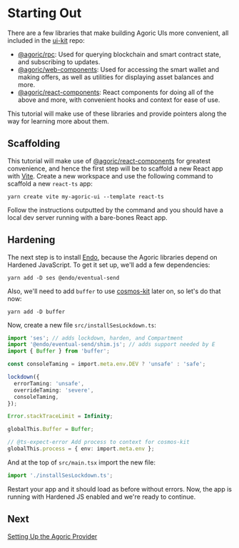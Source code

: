 # Starting Out

There are a few libraries that make building Agoric UIs more convenient, all included in the [ui-kit](https://github.com/Agoric/ui-kit/tree/main) repo:

- [@agoric/rpc](https://github.com/Agoric/ui-kit/tree/main/packages/rpc): Used for querying blockchain and smart contract state, and subscribing to updates.
- [@agoric/web-components](https://github.com/Agoric/ui-kit/tree/main/packages/web-components): Used for accessing the smart wallet and making offers, as well as utilities for displaying asset balances and more.
- [@agoric/react-components](https://github.com/Agoric/ui-kit/tree/main/packages/react-components): React components for doing all of the above and more, with convenient hooks and context for ease of use.

This tutorial will make use of these libraries and provide pointers along the way for learning more about them.

## Scaffolding

This tutorial will make use of [@agoric/react-components](https://github.com/Agoric/ui-kit/tree/main/packages/react-components) for greatest convenience, and hence the first step will be to scaffold a new React app with [Vite](https://vitejs.dev/). Create a new workspace and use the following command to scaffold a new `react-ts` app:

```
yarn create vite my-agoric-ui --template react-ts
```

Follow the instructions outputted by the command and you should have a local dev server running with a bare-bones React app.

## Hardening

The next step is to install [Endo](https://github.com/endojs/endo), because the Agoric libraries depend on Hardened JavaScript. To get it set up, we'll add a few dependencies:

```
yarn add -D ses @endo/eventual-send
```

Also, we'll need to add `buffer` to use [cosmos-kit](https://github.com/cosmology-tech/cosmos-kit) later on, so let's do that now:

```
yarn add -D buffer
```

Now, create a new file `src/installSesLockdown.ts`:

```typescript
import 'ses'; // adds lockdown, harden, and Compartment
import '@endo/eventual-send/shim.js'; // adds support needed by E
import { Buffer } from 'buffer';

const consoleTaming = import.meta.env.DEV ? 'unsafe' : 'safe';

lockdown({
  errorTaming: 'unsafe',
  overrideTaming: 'severe',
  consoleTaming,
});

Error.stackTraceLimit = Infinity;

globalThis.Buffer = Buffer;

// @ts-expect-error Add process to context for cosmos-kit
globalThis.process = { env: import.meta.env };
```

And at the top of `src/main.tsx` import the new file:

```typescript
import './installSesLockdown.ts';
```

Restart your app and it should load as before without errors. Now, the app is running with Hardened JS enabled and we're ready to continue.

## Next

[Setting Up the Agoric Provider](../agoric-provider/index.md)
